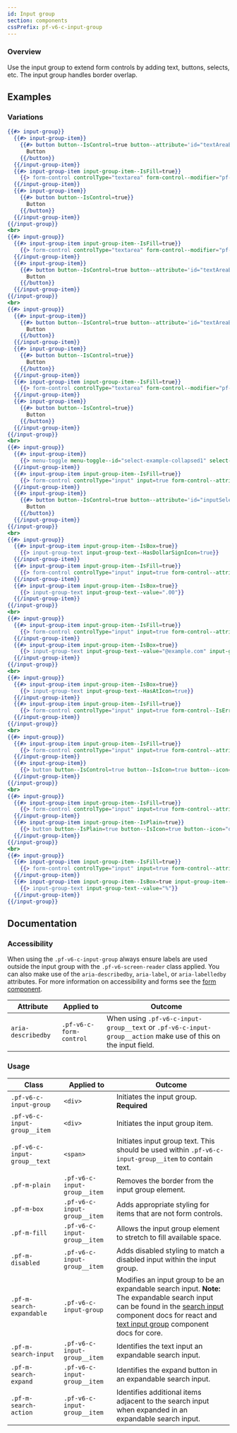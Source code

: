 ```yaml
---
id: Input group
section: components
cssPrefix: pf-v6-c-input-group
---
```

### Overview
Use the input group to extend form controls by adding text, buttons, selects, etc. The input group handles border overlap.

## Examples
### Variations
```hbs
{{#> input-group}}
  {{#> input-group-item}}
    {{#> button button--IsControl=true button--attribute='id="textAreaButton1"'}}
      Button
    {{/button}}
  {{/input-group-item}}
  {{#> input-group-item input-group-item--IsFill=true}}
    {{> form-control controlType="textarea" form-control--modifier="pf-m-resize-both" form-control--attribute='name="textarea1" id="textarea1" aria-label="Textarea with buttons" aria-describedby="textAreaButton1"'}}
  {{/input-group-item}}
  {{#> input-group-item}}
    {{#> button button--IsControl=true}}
      Button
    {{/button}}
  {{/input-group-item}}
{{/input-group}}
<br>
{{#> input-group}}
  {{#> input-group-item input-group-item--IsFill=true}}
    {{> form-control controlType="textarea" form-control--modifier="pf-m-resize-both" form-control--attribute='name="textarea2" id="textarea2" aria-label="Textarea with button" aria-describedby="textAreaButton2"'}}
  {{/input-group-item}}
  {{#> input-group-item}}
    {{#> button button--IsControl=true button--attribute='id="textAreaButton2"'}}
      Button
    {{/button}}
  {{/input-group-item}}
{{/input-group}}
<br>
{{#> input-group}}
  {{#> input-group-item}}
    {{#> button button--IsControl=true button--attribute='id="textAreaButton3"'}}
      Button
    {{/button}}
  {{/input-group-item}}
  {{#> input-group-item}}
    {{#> button button--IsControl=true}}
      Button
    {{/button}}
  {{/input-group-item}}
  {{#> input-group-item input-group-item--IsFill=true}}
    {{> form-control controlType="textarea" form-control--modifier="pf-m-resize-both" form-control--attribute='name="textarea3" id="textarea3" aria-label="Textarea with buttons" aria-describedby="textAreaButton3"'}}
  {{/input-group-item}}
  {{#> input-group-item}}
    {{#> button button--IsControl=true}}
      Button
    {{/button}}
  {{/input-group-item}}
{{/input-group}}
<br>
{{#> input-group}}
  {{#> input-group-item}}
    {{> menu-toggle menu-toggle--id="select-example-collapsed1" select--attribute='style="width: 100px;"' menu-toggle--text="Select"}}
  {{/input-group-item}}
  {{#> input-group-item input-group-item--IsFill=true}}
    {{> form-control controlType="input" input=true form-control--attribute='type="text" id="textInput4" name="textInput4" aria-label="Input with select and button" aria-describedby="inputSelectButton1"'}}
  {{/input-group-item}}
  {{#> input-group-item}}
    {{#> button button--IsControl=true button--attribute='id="inputSelectButton1"'}}
      Button
    {{/button}}
  {{/input-group-item}}
{{/input-group}}
<br>
{{#> input-group}}
  {{#> input-group-item input-group-item--IsBox=true}}
    {{> input-group-text input-group-text--HasDollarSignIcon=true}}
  {{/input-group-item}}
  {{#> input-group-item input-group-item--IsFill=true}}
    {{> form-control controlType="input" input=true form-control--attribute='type="number" id="textInput5" name="textInput5" aria-label=" Dollar amount input example"'}}
  {{/input-group-item}}
  {{#> input-group-item input-group-item--IsBox=true}}
    {{> input-group-text input-group-text--value=".00"}}
  {{/input-group-item}}
{{/input-group}}
<br>
{{#> input-group}}
  {{#> input-group-item input-group-item--IsFill=true}}
    {{> form-control controlType="input" input=true form-control--attribute='type="email" id="textInput6" name="textInput6" aria-label="Email input field" aria-describedby="email-example"'}}
  {{/input-group-item}}
  {{#> input-group-item input-group-item--IsBox=true}}
    {{> input-group-text input-group-text--value="@example.com" input-group-text--id='email-example'}}
  {{/input-group-item}}
{{/input-group}}
<br>
{{#> input-group}}
  {{#> input-group-item input-group-item--IsBox=true}}
    {{> input-group-text input-group-text--HasAtIcon=true}}
  {{/input-group-item}}
  {{#> input-group-item input-group-item--IsFill=true}}
    {{> form-control controlType="input" input=true form-control--IsError='true' form-control--IsRequired='true' form-control--attribute='type="email" id="textInput7" name="textInput7" aria-invalid="true" aria-label="Error state username example"'}}
  {{/input-group-item}}
{{/input-group}}
<br>
{{#> input-group}}
  {{#> input-group-item input-group-item--IsFill=true}}
    {{> form-control controlType="input" input=true form-control--attribute='type="text" id="textInput13" name="textInput13" aria-label="Input example with popover"'}}
  {{/input-group-item}}
  {{#> input-group-item}}
    {{> button button--IsControl=true button--IsIcon=true button--icon="question-circle" button--aria-label="Popover for input"}}
  {{/input-group-item}}
{{/input-group}}
<br>
{{#> input-group}}
  {{#> input-group-item input-group-item--IsFill=true}}
    {{> form-control controlType="input" input=true form-control--attribute='type="text" id="textInput12" name="textInput12" aria-label="Input example with popover"'}}
  {{/input-group-item}}
  {{#> input-group-item input-group-item--IsPlain=true}}
    {{> button button--IsPlain=true button--IsIcon=true button--icon="question-circle" button--attribute='aria-label="Popover for input"'}}
  {{/input-group-item}}
{{/input-group}}
<br>
{{#> input-group}}
  {{#> input-group-item input-group-item--IsFill=true}}
    {{> form-control controlType="input" input=true form-control--attribute='type="number" id="textInput14" name="textInput14" aria-label="Input example with plain unit"'}}
  {{/input-group-item}}
  {{#> input-group-item input-group-item--IsBox=true input-group-item--IsPlain=true}}
    {{> input-group-text input-group-text--value="%"}}
  {{/input-group-item}}
{{/input-group}}
```

## Documentation
### Accessibility
When using the `.pf-v6-c-input-group` always ensure labels are used outside the input group with the `.pf-v6-screen-reader` class applied. You can also make use of the `aria-describedby`, `aria-label`, or `aria-labelledby` attributes. For more information on accessibility and forms see the [form component](/components/form).

| Attribute | Applied to | Outcome |
| -- | -- | -- |
| `aria-describedby` | `.pf-v6-c-form-control` |  When using `.pf-v6-c-input-group__text` or `.pf-v6-c-input-group__action` make use of this on the input field. |

### Usage
| Class | Applied to | Outcome |
| -- | -- | -- |
| `.pf-v6-c-input-group` | `<div>` |  Initiates the input group. **Required** |
| `.pf-v6-c-input-group__item` | `<div>` |  Initiates the input group item. |
| `.pf-v6-c-input-group__text` | `<span>` |  Initiates input group text. This should be used within `.pf-v6-c-input-group__item` to contain text. |
| `.pf-m-plain` | `.pf-v6-c-input-group__item` | Removes the border from the input group element. |
| `.pf-m-box` | `.pf-v6-c-input-group__item` | Adds appropriate styling for items that are not form controls. |
| `.pf-m-fill` | `.pf-v6-c-input-group__item` | Allows the input group element to stretch to fill available space. |
| `.pf-m-disabled` | `.pf-v6-c-input-group__item` | Adds disabled styling to match a disabled input within the input group. |
| `.pf-m-search-expandable` | `.pf-v6-c-input-group` | Modifies an input group to be an expandable search input. **Note:** The expandable search input can be found in the [search input](/components/search-input/) component docs for react and [text input group](/components/text-input-group/html#search-input-group-expandable) component docs for core. |
| `.pf-m-search-input` | `.pf-v6-c-input-group__item` | Identifies the text input an expandable search input. |
| `.pf-m-search-expand` | `.pf-v6-c-input-group__item` | Identifies the expand button in an expandable search input. |
| `.pf-m-search-action` | `.pf-v6-c-input-group__item` | Identifies additional items adjacent to the search input when expanded in an expandable search input. |
